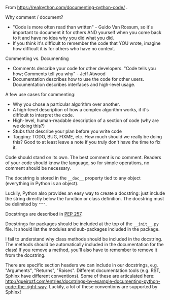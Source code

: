 From https://realpython.com/documenting-python-code/ .

Why comment / document?

* "Code is more often read than written" - Guido Van Rossum, so it's important to document it for others AND yourself when you come back to it and have no idea why you did what you did.
* If you think it's difficult to remember the code that YOU wrote, imagine how difficult it is for others who have no context.


Commenting vs. Documenting

* Comments describe your code for other developers. "Code tells you how; Comments tell you why" - Jeff Atwood
* Documentation describes how to use the code for other users. Documentation describes interfaces and high-level usage.

A few use cases for commenting:

* Why you chose a particular algorithm over another.
* A high-level description of how a complex algorithm works, if it's difficult to interpret the code.
* High-level, human-readable description of a section of code (why are we doing this?)
* Stubs that describe your plan before you write code
* Tagging: TODO, BUG, FIXME, etc. How much should we really be doing this? Good to at least leave a note if you truly don't have the time to fix it.


Code should stand on its own. The best comment is no comment. Readers of your code should know the language, so for simple operations, no comment should be necessary.

The docstring is stored in the `__doc__` property tied to any object (everything in Python is an object).

Luckily, Python also provides an easy way to create a docstring: just include the string directly below the function or class definition. The docstring must be delimited by `"""`.

Docstrings are described in [PEP 257](https://www.python.org/dev/peps/pep-0257/).

Docstrings for packages should be included at the top of the `__init__.py` file. It should list the modules and sub-packages included in the package.

I fail to understand why class methods should be included in the docstring. The methods should be automatically included in the documentation for the class! If you remove a method, you'll also have to remember to remove it from the docstring.

There are specific section headers we can include in our docstrings, e.g. "Arguments", "Returns", "Raises". Different documentation tools (e.g. RST, Sphinx have different conventions). Some of these are articulated here: http://queirozf.com/entries/docstrings-by-example-documenting-python-code-the-right-way. Luckily, a lot of these conventions are supported by Sphinx!
